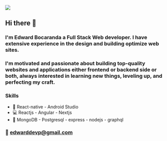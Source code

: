 ![](https://media.giphy.com/media/26tn33aiTi1jkl6H6/giphy.gif?cid=ecf05e47ljinz7kfyc5x12h034bslciauo8whg0yhyhy9auk&rid=giphy.gif&ct=g)

## Hi there 👋

### I'm Edward Bocaranda a Full Stack Web developer. I have extensive experience in the design and building optimize web sites.

### I'm motivated and passionate about building top-quality websites and applications either frontend or backend side or both,  always interested in learning new things, leveling up, and perfecting my craft.


### Skills

- :iphone: React-native - Android Studio
- :computer: Reactjs - Angular - Nextjs
- :briefcase: MongoDB - Postgresql - express - nodejs - graphql

### :email: edwarddevp@gmail.com
